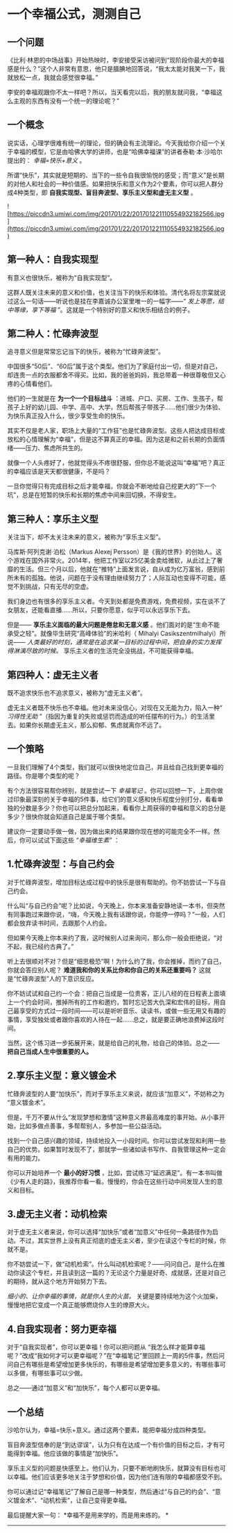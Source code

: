# 一个幸福公式，测测自己

## 一个问题

《比利·林恩的中场战事》开始热映时，李安接受采访被问到“现阶段你最大的幸福感是什么？”这个人非常有意思，他只是腼腆地回答说，“我太太能对我笑一下，我就放松一点，我就会感觉很幸福。”

李安的幸福观跟你不太一样吧？所以，当天看完以后，我的朋友就问我，“幸福这么主观的东西有没有一个统一的理论呢？”    

## 一个概念

说实话，心理学很难有统一的理论，但的确会有主流理论。今天我给你介绍一个关于幸福的模型，它是由哈佛大学的讲师，也是“哈佛幸福课”的讲者泰勒·本·沙哈尔提出的： *幸福=快乐+意义* 。

所谓“快乐”，其实就是短期的、当下的一些令自我很愉悦的感受；而“意义”是长期的对他人和社会的一种价值感。如果把快乐和意义作为2个要素，你可以把人群分成4种类型，即 **自我实现型、盲目奔波型、享乐主义型和虚无主义型** 。

![https://piccdn3.umiwi.com/img/201701/22/201701221110554932182566.jpg](https://piccdn3.umiwi.com/img/201701/22/201701221110554932182566.jpg)

## 第一种人：自我实现型

有意义也很快乐，被称为“自我实现型”。

这群人既关注未来的意义和价值，也关注当下的快乐和体验。清代名将左宗棠就说过这么一句话——听说也是挂在李嘉诚办公室里唯一的一幅字——“ *发上等愿，结中等缘，享下等福* ”。这就是一个特别好的意义和快乐相结合的例子。    

## 第二种人：忙碌奔波型

追寻意义但是常常忘记当下的快乐，被称为“忙碌奔波型”。

中国很多“50后”、“60后”属于这个类型。他们为了家庭付出一切，但是对自己，却连贵一点的衣服都舍不得买。比如，我的爸爸妈妈，我总带着一种很尊敬但又心疼的心情看他们。

他们的一生就是在 **为一个一个目标战斗** ：进城、户口、买房、工作、生孩子，帮孩子上好的幼儿园、中学、高中、大学，然后帮孩子带孩子……他们很少为体验、为快乐真正投入什么，很少享受生命的快乐。

其实不仅是老人家，职场上大量的“工作狂”也是忙碌奔波型。这些人把达成目标或放松的心情理解为“幸福”，但是这不算真正的幸福。因为这是和之前长期的负面情绪——压力、焦虑所共生的。

就像一个人头疼好了，他就觉得头不疼很舒服，但你总不能说这叫“幸福”吧？真正的幸福应该是天天都很健康，不是吗？

一旦你觉得只有完成目标之后才能幸福，你就会不断地给自己挖更大的“下一个坑”，总是在短暂的快乐和长期的焦虑中间来回切换，不得安生。    

## 第三种人：享乐主义型

关注当下，却不太关注未来的意义，被称为“享乐主义型”。

马库斯·阿列克谢·泊松（Markus Alexej Persson）是《我的世界》的创始人。这个游戏在国外非常火。2014年，他把工作室以25亿美金卖给微软，从此过上了奢靡的生活。但三个月以后，他就在“推特”上面发言说，自从成为亿万富翁，感到前所未有的孤独。他说，问题在于没有理由继续努力了；人际互动也变得不可能，感觉不到挑战，只有无尽的空虚。

我们身边也有很多的享乐主义者。今天到处都是免费游戏，免费视频，实在谈不了女朋友，还能看直播……所以，只要你愿意，似乎可以永远享乐下去。

但是—— **享乐主义面临的最大问题是倦怠和无意义感** 。他们面对的是“生命不能承受之轻”。就像毕生研究“高峰体验”的米哈利（ Mihalyi Casikszentmilhalyi）所说—— *人类最好的时刻，通常是在追求某一目标的过程中间，把自身的实力发挥得淋漓尽致的时候。* 享乐主义者的生活完全没挑战，不可能获得幸福。    

## 第四种人：虚无主义者

既不追求快乐也不追求意义，被称为“虚无主义者”。

虚无主义者既不快乐也不幸福。他对未来没信心，对现在又无能为力，陷入一种“ *习得性无助* ”（指因为重复的失败或惩罚而造成的听任摆布的行为。）的生活里去。如果你长期虚无主义，那么抑郁、焦虑就离你不远了。

## 一个策略

一旦我们理解了4个类型，我们就可以很快地定位自己，并且给自己找到更幸福的路径。你是哪个类型的呢？

有个方法很容易帮你辨别，就是尝试一下 *幸福笔记* 。你可以回想一下，上周你做过印象最深刻的关于幸福的5件事，给它们的意义感和快乐程度分别打分，看看单独的分数是多少？你也可以把总分加起来，看看你上周获得的幸福和意义的总分是多少？很快你就会知道自己是属于哪个类型。

建议你一定要动手做一做，因为做出来的结果跟你现在想的可能完全不一样。然后，你可以试试下面这些 *“幸福维生素”* ：

## 1.忙碌奔波型：与自己约会

对于忙碌奔波型，增加目标达成过程中的快乐是很有帮助的。你不妨尝试一下与自己约会。

什么叫“与自己约会”呢？比如说，今天晚上，你本来准备安静地读一本书，但突然有同事跑过来跟你说，“嗨，今天晚上我有话跟你说，你能停一停吗？”一般，人们都会放弃读书时间，去跟那个人约会。

但如果今天晚上你本来约了我，这时候别人过来询问，那么你一般会拒绝说，“对不起，我已经约古典了。”

听上去很顺对不对？但是“细思极恐”啊！为什么约了我，你会推掉，而约了自己，你就会答应别人呢？ **难道我和你的关系比你和你自己的关系还重要吗？** 这就是“忙碌奔波型”人的下意识反应。

你不妨试试和自己约一个会：把自己当成是一位贵客，正儿八经的在日程表上面填上一个约会时间，推掉所有的工作和邀约，暂时忘记苦大仇深和宏伟的目标，用自己最享受的方式过一段时间——可以是听听音乐、读读书，或做一些无用又有趣的事情，享受独处或者跟你喜欢的人待在一起……总之，就是要正确地浪费掉这段时间。

当然，这个练习进一步拓展开来，就是给自己的礼物，给自己的体验。总之—— **把自己当成人生中很重要的人。**

## 2.享乐主义型：意义镀金术

忙碌奔波型的人要“加快乐”，而对于享乐主义来说，就应该“加意义”，不妨称之为 “意义镀金术”。

但是，千万不要从什么“发现梦想和激情”这种意义界最高难度的事开始。从小事开始，比如多做点善事，多帮帮别人，多参加一些公益活动。

找到一个自己感兴趣的领域，持续地投入一小段时间。你可以尝试发现和利用一些自己的优势。如果暂时发现不了，那就学一些诸如读书写作、自我管理这种一定会有用的能力。

你可以开始培养一个 **最小的好习惯** ，比如，尝试练习“延迟满足”。有一本书叫做《少有人走的路》，我推荐你看一看。慢慢的，你会在这些行动中间发现人生的意义和目标。    

## 3.虚无主义者：动机检索

对于虚无主义者来说，你可以选择“加快乐”或者“加意义”中任何一条路径作为启动。不过，其实世界上没有真正彻底的虚无主义者，至少在读这个专栏的时候，你就不是。

你不妨尝试一下，做“动机检索”。什么叫动机检索呢？——问问自己，是什么在推动你读这个专栏，并且读到这一篇的？无论这个力量是好奇、成就感，还是对自己的期待，就从这个地方开始努力下去。

 *细小的、让你幸福的事情，就是你人生的火苗。* 关键是要持续地为这个火加柴，慢慢地把它变成一个真正能够燃烧你人生的燎原大火。 

## 4.自我实现者：努力更幸福

对于“自我实现者”，你可以更幸福！你可以把问题从 “我怎么样才能算幸福呢？”改成“我如何才可以更幸福呢？”在“幸福笔记”里回顾上一周的5件事，然后问问自己有哪些是希望增加更多快乐的，有哪些是希望增加更多意义的，有哪些事可以多做，有哪些事可以少做。

总之——通过“加意义”和“加快乐”，每个人都可以更幸福。    

## 一个总结

沙哈尔认为，幸福=快乐+意义。通过这两个要素，能把幸福分成四种类型。

盲目奔波型信奉的是“到达谬误”，认为只有在达成一个有价值的目标之后，才有可能得到幸福。他应该做的事情是“加快乐”。

享乐主义型的问题是快感至上。他们认为，只要不断地刷快乐，就算没有目标也可以幸福。他们应该更多地关注于梦想和价值，因为他们连有限的幸福都感受不到。

你可以通过记“幸福笔记”了解自己是哪一种类型，然后通过“与自己的约会”、“意义镀金术”、“动机检索”，让自己变得更幸福。

最后提醒大家一句： *幸福不是用来学的，而是用来练的。 *   

---
